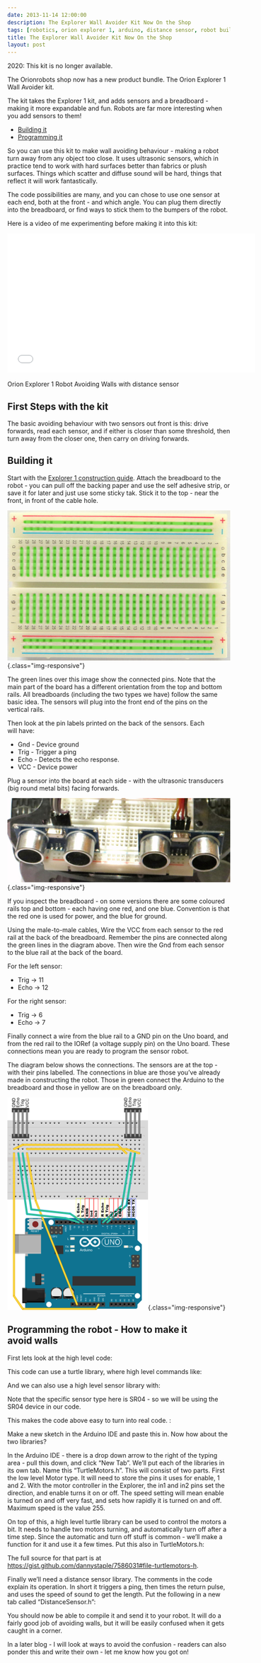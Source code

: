 ```yaml
---
date: 2013-11-14 12:00:00
description: The Explorer Wall Avoider Kit Now On the Shop
tags: [robotics, orion explorer 1, arduino, distance sensor, robot building, robot kit, arduino kit]
title: The Explorer Wall Avoider Kit Now On the Shop
layout: post
---
```

2020: This kit is no longer available.

The Orionrobots shop now has a new product bundle. The Orion Explorer 1 Wall Avoider kit.

The kit takes the Explorer 1 kit, and adds sensors and a breadboard - making it more expandable and fun. Robots are far more interesting when you add sensors to them!

* [Building it](#first-steps-with-the-kit)
* [Programming it](#programming-the-robot---how-to-make-it-avoid-walls)

So you can use this kit to make wall avoiding behaviour - making a robot turn away from any object too close. It uses ultrasonic sensors, which in practice tend to work with hard surfaces better than fabrics or plush surfaces. Things which scatter and diffuse sound will be hard, things that reflect it will work fantastically.

The code possibilities are many, and you can chose to use one sensor at each end, both at the front - and which angle. You can plug them directly into the breadboard, or find ways to stick them to the bumpers of the robot.

Here is a video of me experimenting before making it into this kit:

<div class="embed-responsive embed-responsive-16by9">
<iframe src="//www.youtube.com/embed/ElXsXAcqrUE" allowfullscreen="allowfullscreen" frameborder="0" height="315" width="560"></iframe>
</div>

Orion Explorer 1 Robot Avoiding Walls with distance sensor

## First Steps with the kit

The basic avoiding behaviour with two sensors out front is this: drive forwards, read each sensor, and if either is closer than some threshold, then turn away from the closer one, then carry on driving forwards.

## Building it

Start with the <a href="/construction_guide.html">Explorer 1 construction guide</a>. Attach the breadboard to the robot - you can pull off the backing paper and use the self adhesive strip, or save it for later and just use some sticky tak. Stick it to the top - near the front, in front of the cable hole.

![Close Up Of Wall Avoider breadboard Connections](/galleries/2013-11-14-explorer-wall-avoider-kit/close_up_of_breadboard_connections_grande.jpeg){.class="img-responsive"}

The green lines over this image show the connected pins. Note that the main part of the board has a different orientation from the top and bottom rails. All breadboards (including the two types we have) follow the same basic idea. The sensors will plug into the front end of the pins on the vertical rails.

Then look at the pin labels printed on the back of the sensors. Each will have:

* Gnd - Device ground
* Trig - Trigger a ping
* Echo - Detects the echo response.
* VCC - Device power

Plug a sensor into the board at each side - with the ultrasonic transducers (big round metal bits) facing forwards.

![Close Up Image of sensors plugged into breadboard](/galleries/2013-11-14-explorer-wall-avoider-kit/close_up_of_sensors_in_breadboard.jpg){.class="img-responsive"}

If you inspect the breadboard - on some versions there are some coloured rails top and bottom - each having one red, and one blue. Convention is that the red one is used for power, and the blue for ground.

Using the male-to-male cables, Wire the VCC from each sensor to the red rail at the back of the breadboard. Remember the pins are connected along the green lines in the diagram above. Then wire the Gnd from each sensor to the blue rail at the back of the board.

For the left sensor:

* Trig -&gt; 11
* Echo -&gt; 12

For the right sensor:

* Trig -&gt; 6
* Echo -&gt; 7

Finally connect a wire from the blue rail to a <span class="caps">GND</span> pin on the Uno board, and from the red rail to the IORef (a voltage supply pin) on the Uno board. These connections mean you are ready to program the sensor robot.

The diagram below shows the connections. The sensors are at the top - with their pins labelled. The connections in blue are those you’ve already made in constructing the robot. Those in green connect the Arduino to the breadboard and those in yellow are on the breadboard only.

![Explorer 1 Arduino Robot Wall Avoider Circuit Diagram](/galleries/2013-11-14-explorer-wall-avoider-kit/wall_avoider_diagram_bb_48b11cd2-300a-4bf2-981e-360bc8ea6513_large.png){.class="img-responsive"}

## Programming the robot - How to make it avoid walls

First lets look at the high level code:

<script src="https://gist.github.com/dannystaple/7578133.js?file=high_level.pseudo.ino"></script>

This code can use a turtle library, where high level commands like:

<script src="https://gist.github.com/dannystaple/7578133.js?file=turtle_lib_example.ino"></script>

And we can also use a high level sensor library with:

<script src="https://gist.github.com/dannystaple/7578133.js?file=sensor_lib_example.ino"></script>

Note that the specific sensor type here is <span class="caps">SR04</span> - so we will be using the <span class="caps">SR04</span> device in our code.

This makes the code above easy to turn into real code. :

<script src="https://gist.github.com/dannystaple/7578133.js?file=wall_avoider.ino"></script>

Make a new sketch in the Arduino <span class="caps">IDE</span> and paste this in. Now how about the two libraries?

In the Arduino <span class="caps">IDE</span> - there is a drop down arrow to the right of the typing area - pull this down, and click “New Tab”. We’ll put each of the libraries in its own tab. Name this “TurtleMotors.h”. This will consist of two parts. First the low level Motor type. It will need to store the pins it uses for enable, 1 and 2. With the motor controller in the Explorer, the in1 and in2 pins set the direction, and enable turns it on or off. The speed setting will mean enable is turned on and off very fast, and sets how rapidly it is turned on and off. Maximum speed is the value 255.

<script src="https://gist.github.com/dannystaple/7586031.js?file=TurtleMotors.h_first"></script>

On top of this, a high level turtle library can be used to control the motors a bit. It needs to handle two motors turning, and automatically turn off after a time step. Since the automatic and turn off stuff is common - we’ll make a function for it and use it a few times. Put this also in TurtleMotors.h:

<script src="https://gist.github.com/dannystaple/7586031.js?file=TurtleMotors.h_second"></script>

The full source for that part is at <https://gist.github.com/dannystaple/7586031#file-turtlemotors-h>.

Finally we’ll need a distance sensor library. The comments in the code explain its operation. In short it triggers a ping, then times the return pulse, and uses the speed of sound to get the length. Put the following in a new tab called “DistanceSensor.h”:

<script src="https://gist.github.com/dannystaple/7578133.js?file=DistanceSensor.h"></script>

You should now be able to compile it and send it to your robot. It will do a fairly good job of avoiding walls, but it will be easily confused when it gets caught in a corner.

In a later blog - I will look at ways to avoid the confusion - readers can also ponder this and write their own - let me know how you got on!

